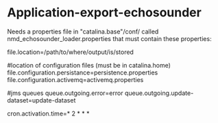 # Application-export-echosounder

Needs a properties file in "catalina.base"/conf/ called nmd_echosounder_loader.properties that must contain these properties:  


file.location=/path/to/where/output/is/stored  

#location of configuration files (must be in catalina.home)
file.configuration.persistance=persistence.properties
file.configuration.activemq=activemq.properties

#jms queues
queue.outgoing.error=error
queue.outgoing.update-dataset=update-dataset

cron.activation.time=* 2 * * *
